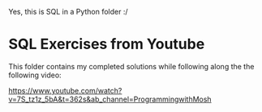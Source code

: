 Yes, this is SQL in a Python folder :/

# SQL Exercises from Youtube

This folder contains my completed solutions while following along the the following video:

https://www.youtube.com/watch?v=7S_tz1z_5bA&t=362s&ab_channel=ProgrammingwithMosh

